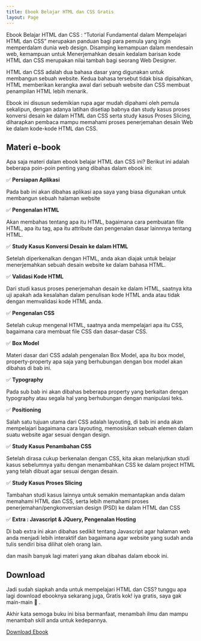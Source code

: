 ```yaml
---
title: Ebook Belajar HTML dan CSS Gratis
layout: Page
---
```


Ebook Belajar HTML dan CSS : “Tutorial Fundamental dalam Mempelajari HTML dan CSS” merupakan panduan bagi para pemula yang ingin memperdalam dunia web design. Disamping kemampuan dalam mendesain web, kemampuan untuk Menerjemahkan desain kedalam barisan kode HTML dan CSS merupakan nilai tambah bagi seorang Web Designer.

HTML dan CSS adalah dua bahasa dasar yang digunakan untuk membangun sebuah website. Kedua bahasa tersebut tidak bisa dipisahkan, HTML memberikan kerangka awal dari sebuah website dan CSS membuat penampilan HTML lebih menarik.

Ebook ini disusun sedemikian rupa agar mudah dipahami oleh pemula sekalipun, dengan adanya latihan disetiap babnya dan study kasus proses konversi desain ke dalam HTML dan CSS serta study kasus Proses Slicing, diharapkan pembaca mampu memahami proses penerjemahan desain Web ke dalam kode-kode HTML dan CSS.

## Materi e-book

Apa saja materi dalam ebook belajar HTML dan CSS ini?
Berikut ini adalah beberapa poin-poin penting yang dibahas dalam ebook ini:

✅ **Persiapan Aplikasi**

Pada bab ini akan dibahas aplikasi apa saya yang biasa digunakan untuk membangun sebuah halaman website

✅ **Pengenalan HTML**

Akan membahas tentang apa itu HTML, bagaimana cara pembuatan file HTML, apa itu tag, apa itu attribute dan pengenalan dasar lainnnya tentang HTML.

✅ **Study Kasus Konversi Desain ke dalam HTML**

Setelah diperkenalkan dengan HTML, anda akan diajak untuk belajar menerjemahkan sebuah desain website ke dalam bahasa HTML.

✅ **Validasi Kode HTML**

Dari studi kasus proses penerjemahan desain ke dalam HTML, saatnya kita uji apakah ada kesalahan dalam penulisan kode HTML anda atau tidak dengan memvalidasi kode HTML anda.

✅ **Pengenalan CSS**

Setelah cukup mengenal HTML, saatnya anda mempelajari apa itu CSS, bagaimana cara membuat file CSS dan dasar-dasar CSS.

✅ **Box Model**

Materi dasar dari CSS adalah pengenalan Box Model, apa itu box model, property-property apa saja yang berhubungan dengan box model akan dibahas di bab ini.

✅ **Typography**

Pada sub bab ini akan dibahas beberapa property yang berkaitan dengan typography atau segala hal yang berhubungan dengan manipulasi teks.

✅ **Positioning**

Salah satu tujuan utama dari CSS adalah layouting, di bab ini anda akan mempelajari bagaimana cara layouting, memosisikan sebuah elemen dalam suatu website agar sesuai dengan design.

✅ **Study Kasus Penambahan CSS**

Setelah dirasa cukup berkenalan dengan CSS, kita akan melanjutkan studi kasus sebelumnya yaitu dengan menambahkan CSS ke dalam project HTML yang telah dibuat agar sesuai dengan desain.

✅ **Study Kasus Proses Slicing**

Tambahan studi kasus lainnya untuk semakin memantapkan anda dalam memahami HTML dan CSS, serta lebih memahami proses penerjemahan/pengkonversian design (PSD) ke dalam HTML dan CSS

✅ **Extra : Javascript & JQuery, Pengenalan Hosting**

Di bab extra ini akan dibahas sedikit tentang Javascript agar halaman web anda menjadi lebih interaktif dan bagaimana agar website yang sudah anda tulis sendiri bisa dilihat oleh orang lain.

dan masih banyak lagi materi yang akan dibahas dalam ebook ini.

## Download
Jadi sudah siapkah anda untuk mempelajari HTML dan CSS? tunggu apa lagi download ebooknya sekarang juga, Gratis kok! iya gratis, saya gak main-main 🙂 .

Akhir kata semoga buku ini bisa bermanfaat, menambah ilmu dan mampu menambah skill anda untuk kedepannya.

<a href="https://bit.ly/ebook-belajar-html-css-ariona" class="button">Download Ebook</a>